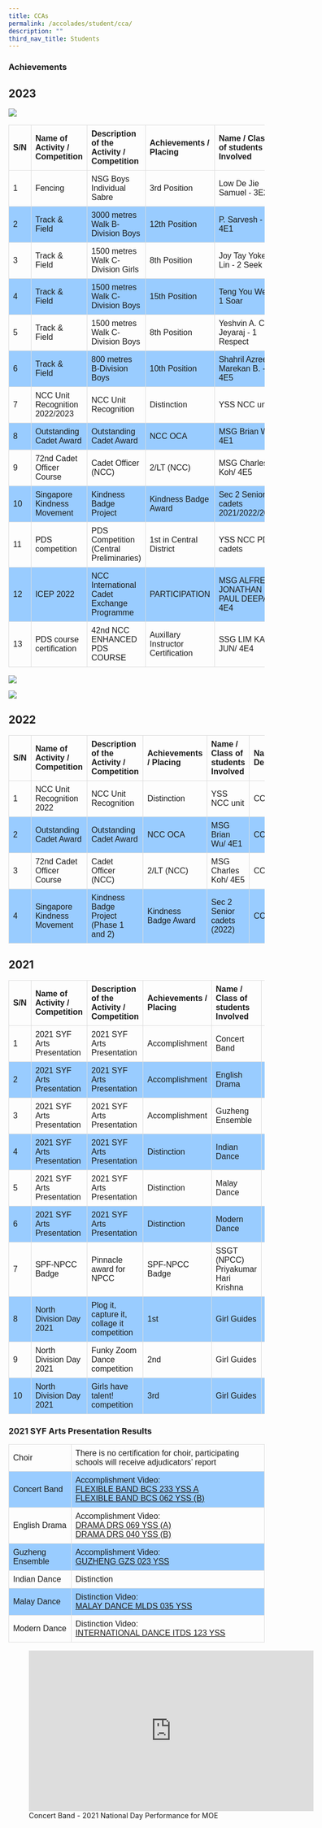 ```yaml
---
title: CCAs
permalink: /accolades/student/cca/
description: ""
third_nav_title: Students
---
```

### Achievements

2023
-----------------------

![](/images/Accolades/Student/CCA/fencing_prize_winner.jpeg)


<style>
table {
  font-family: arial, sans-serif;
  border-collapse: collapse;
  width: 100%;
}

td, th {
  border: 1px solid #dddddd;
  text-align: left;
  padding: 8px;
}

tr:nth-child(even) {
  background-color: #99ccff;
}

</style>



| S/N | Name of Activity / Competition | Description of the Activity / Competition | Achievements / Placing | Name / Class of students Involved | Name / Department |
| -------- | -------- | -------- | -------- | -------- | -------- |
| 1     |  Fencing   | NSG Boys Individual Sabre      | 3rd Position     | Low De Jie Samuel - 3E2      | CCA     |
| 2     | Track &amp; Field      | 3000 metres Walk B-Division Boys     | 12th Position     | P. Sarvesh - 4E1     | CCA     |
| 3     | Track &amp; Field      | 1500 metres Walk C-Division Girls     | 8th Position     | Joy Tay Yoke Lin - 2 Seek     | CCA     |
| 4     | Track &amp; Field     | 1500 metres Walk C-Division Boys     | 15th Position     | Teng You Wen - 1 Soar     | CCA     |
| 5     | Track &amp; Field     | 1500 metres Walk C-Division Boys     | 8th Position     | Yeshvin A. C. Jeyaraj - 1 Respect     | CCA     |
| 6     | Track &amp; Field     | 800 metres B-Division Boys     | 10th Position     | Shahril Azree Marekan B. - 4E5     | CCA     |
| 7     | NCC Unit Recognition 2022/2023   | NCC Unit Recognition     | Distinction     | YSS NCC unit     | CCA     |
| 8     | Outstanding Cadet Award   | Outstanding Cadet Award     | NCC OCA     | MSG Brian Wu/ 4E1     | CCA     |
| 9     | 72nd Cadet Officer Course   | Cadet Officer (NCC)     | 2/LT (NCC)     | MSG Charles Koh/ 4E5     | CCA     |
| 10     | Singapore Kindness Movement   | Kindness Badge Project     | Kindness Badge Award     | Sec 2 Senior cadets 2021/2022/2023     | CCA     |
| 11     | PDS competition   | PDS Competition (Central Preliminaries)     | 1st in Central District     | YSS NCC PDS cadets     | CCA     |
| 12     | ICEP 2022   | NCC International Cadet Exchange Programme     | PARTICIPATION     | MSG ALFRED JONATHAN PAUL DEEPAK/ 4E4     | CCA     |
| 13     | PDS course certification   | 42nd NCC ENHANCED PDS COURSE     | Auxillary Instructor Certification     | SSG LIM KAI JUN/ 4E4     | CCA     |
 


![](/images/Accolades/Student/CCA/Pic-1.jpeg)

![](/images/Accolades/Student/CCA/Pic-2.jpeg)



2022
----------------------

| S/N | Name of Activity / Competition | Description of the Activity / Competition | Achievements / Placing | Name / Class of students Involved | Name / Department |
| -------- | -------- | -------- | -------- | -------- | -------- |
| 1     |  NCC Unit Recognition 2022   | NCC Unit Recognition      | Distinction     | YSS NCC unit      | CCA     |
| 2     | Outstanding Cadet Award      | Outstanding Cadet Award     | NCC OCA     | MSG Brian Wu/ 4E1     | CCA     |
| 3     | 72nd Cadet Officer Course      | Cadet Officer (NCC)     | 2/LT (NCC)     | MSG Charles Koh/ 4E5     | CCA     |
| 4     | Singapore Kindness Movement      | Kindness Badge Project (Phase 1 and 2)     | Kindness Badge Award     | Sec 2 Senior cadets (2022)    | CCA     |


2021
----------------------

| S/N | Name of Activity / Competition | Description of the Activity / Competition | Achievements / Placing | Name / Class of students Involved | Name / Department |
| -------- | -------- | -------- | -------- | -------- | -------- |
| 1     |  2021 SYF Arts Presentation   | 2021 SYF Arts Presentation    | Accomplishment   | Concert Band      | CCA     |
| 2     |  2021 SYF Arts Presentation   | 2021 SYF Arts Presentation    | Accomplishment  | English Drama      | CCA     |
| 3     |  2021 SYF Arts Presentation   | 2021 SYF Arts Presentation    | Accomplishment  | Guzheng Ensemble      | CCA     |
| 4     |  2021 SYF Arts Presentation   | 2021 SYF Arts Presentation    | Distinction   | Indian Dance      | CCA     |
| 5     |  2021 SYF Arts Presentation   | 2021 SYF Arts Presentation    | Distinction   | Malay Dance      | CCA     |
| 6     |  2021 SYF Arts Presentation   | 2021 SYF Arts Presentation    | Distinction   | Modern Dance      | CCA     |
| 7     |  SPF-NPCC Badge   | Pinnacle award for NPCC    | SPF-NPCC Badge   | SSGT (NPCC) Priyakumar Hari Krishna      | CCA     |
| 8     |  North Division Day 2021   | Plog it, capture it, collage it competition    | 1st   | Girl Guides      | CCA     |
| 9     |  North Division Day 2021   | Funky Zoom Dance competition    | 2nd   | Girl Guides      | CCA     |
| 10     |  North Division Day 2021   | Girls have talent! competition   | 3rd   | Girl Guides      | CCA     |



### 2021 SYF Arts Presentation Results


|  |  |
| -------- | -------- |
| Choir     | There is no certification for choir, participating schools will receive adjudicators’ report     |
| Concert Band     | Accomplishment Video: <br>[FLEXIBLE BAND BCS 233 YSS A](https://youtu.be/udzPVQBSAFY)  <br> [FLEXIBLE BAND BCS 062 YSS (B)](https://youtu.be/g3uW7z2WVOM)  |
| English Drama     | Accomplishment Video:<br>[DRAMA DRS 069 YSS (A)](https://youtu.be/Z8RLtz1P8g4) <br> [DRAMA DRS 040 YSS (B)](https://youtu.be/2ols0zbpg3U)    |
| Guzheng Ensemble     | Accomplishment Video:<br> [GUZHENG GZS 023 YSS](https://youtu.be/9-jR4g1N2pw)    |
| Indian Dance     | Distinction     |
| Malay Dance     | Distinction Video:<br> [MALAY DANCE MLDS 035 YSS](https://youtu.be/zct53kU5COw)     |
| Modern Dance     | Distinction Video:<br>  [INTERNATIONAL DANCE ITDS 123 YSS](https://youtu.be/EVI50aCCQOs)    |



<figure><iframe width="560" height="316" src="https://www.youtube.com/embed/EuqTEtioT5Y" title="YSS BAND National Day Performance" frameborder="0" allow="accelerometer; autoplay; clipboard-write; encrypted-media; gyroscope; picture-in-picture; web-share" allowfullscreen=""></iframe>
<figcaption>Concert Band - 2021 National Day Performance for MOE</figcaption></figure>